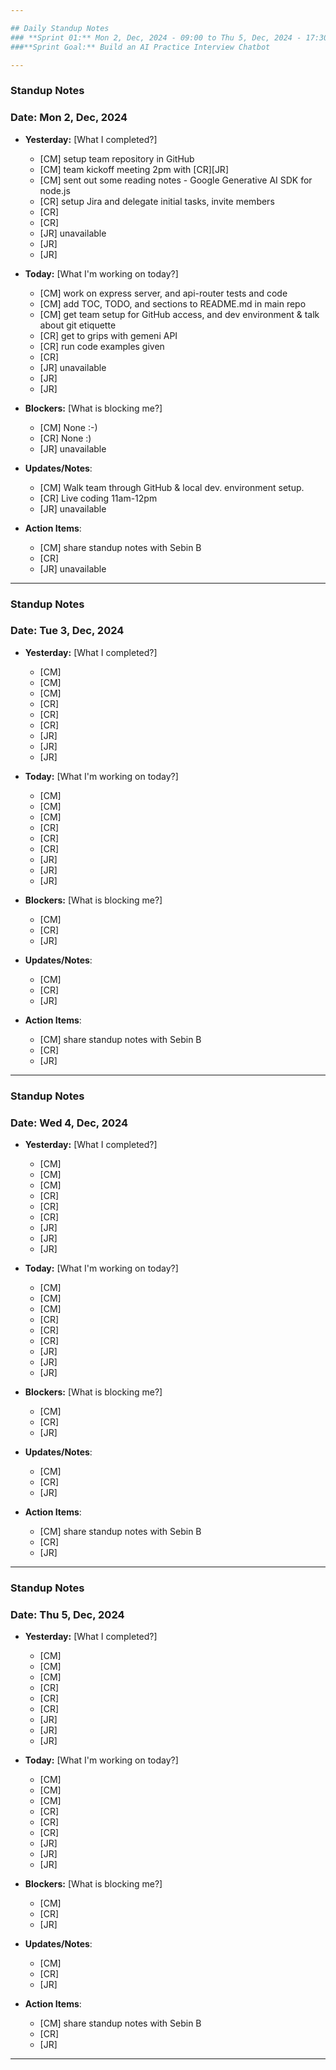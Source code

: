 ```yaml
---

## Daily Standup Notes  
### **Sprint 01:** Mon 2, Dec, 2024 - 09:00 to Thu 5, Dec, 2024 - 17:30
###**Sprint Goal:** Build an AI Practice Interview Chatbot

---
```


### Standup Notes  
### **Date:** Mon 2, Dec, 2024

- **Yesterday:**  [What I completed?]
  - [CM] setup team repository in GitHub
  - [CM] team kickoff meeting 2pm with [CR][JR]
  - [CM] sent out some reading notes - Google Generative AI SDK for node.js
  - [CR] setup Jira and delegate initial tasks, invite members
  - [CR] 
  - [CR] 
  - [JR] unavailable
  - [JR] 
  - [JR] 

- **Today:**  [What I'm working on today?]
  - [CM] work on express server, and api-router tests and code
  - [CM] add TOC, TODO, and sections to README.md in main repo
  - [CM] get team setup for GitHub access, and dev environment & talk about git etiquette 
  - [CR] get to grips with gemeni API 
  - [CR] run code examples given
  - [CR] 
  - [JR] unavailable
  - [JR] 
  - [JR] 

- **Blockers:**  [What is blocking me?]
  - [CM] None :-)
  - [CR] None :)
  - [JR] unavailable

- **Updates/Notes**: 
  - [CM] Walk team through GitHub & local dev. environment setup.
  - [CR] Live coding 11am-12pm
  - [JR] unavailable

- **Action Items**: 
  - [CM] share standup notes with Sebin B
  - [CR] 
  - [JR] unavailable

---

### Standup Notes  
### **Date:** Tue 3, Dec, 2024

- **Yesterday:**  [What I completed?]
  - [CM] 
  - [CM] 
  - [CM] 
  - [CR] 
  - [CR] 
  - [CR] 
  - [JR] 
  - [JR] 
  - [JR] 

- **Today:**  [What I'm working on today?]
  - [CM] 
  - [CM] 
  - [CM] 
  - [CR] 
  - [CR] 
  - [CR] 
  - [JR] 
  - [JR] 
  - [JR] 

- **Blockers:**  [What is blocking me?]
  - [CM] 
  - [CR] 
  - [JR] 

- **Updates/Notes**: 
  - [CM] 
  - [CR] 
  - [JR] 

- **Action Items**: 
  - [CM] share standup notes with Sebin B
  - [CR] 
  - [JR] 

---

### Standup Notes  
### **Date:** Wed 4, Dec, 2024

- **Yesterday:**  [What I completed?]
  - [CM] 
  - [CM] 
  - [CM] 
  - [CR] 
  - [CR] 
  - [CR] 
  - [JR] 
  - [JR] 
  - [JR] 

- **Today:**  [What I'm working on today?]
  - [CM] 
  - [CM] 
  - [CM] 
  - [CR] 
  - [CR] 
  - [CR] 
  - [JR] 
  - [JR] 
  - [JR] 

- **Blockers:**  [What is blocking me?]
  - [CM] 
  - [CR] 
  - [JR] 

- **Updates/Notes**: 
  - [CM] 
  - [CR] 
  - [JR] 

- **Action Items**: 
  - [CM] share standup notes with Sebin B
  - [CR] 
  - [JR] 
 
---

### Standup Notes  
### **Date:** Thu 5, Dec, 2024

- **Yesterday:**  [What I completed?]
  - [CM] 
  - [CM] 
  - [CM] 
  - [CR] 
  - [CR] 
  - [CR] 
  - [JR] 
  - [JR] 
  - [JR] 

- **Today:**  [What I'm working on today?]
  - [CM] 
  - [CM] 
  - [CM] 
  - [CR] 
  - [CR] 
  - [CR] 
  - [JR] 
  - [JR] 
  - [JR] 

- **Blockers:**  [What is blocking me?]
  - [CM] 
  - [CR] 
  - [JR] 

- **Updates/Notes**: 
  - [CM] 
  - [CR] 
  - [JR] 

- **Action Items**: 
  - [CM] share standup notes with Sebin B
  - [CR] 
  - [JR] 
 
---
